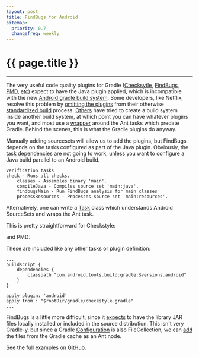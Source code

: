 ```yaml
---
layout: post
title: FindBugs for Android
sitemap:
  priority: 0.7
  changefreq: weekly
---
```


# {{ page.title }}
---------------------------------------

The very useful code quality plugins for Gradle ([Checksytle](http://www.gradle.org/docs/current/userguide/checkstyle_plugin.html), [FindBugs](http://www.gradle.org/docs/current/userguide/findbugs_plugin.html), [PMD](http://www.gradle.org/docs/current/userguide/pmd_plugin.html), [etc](http://www.gradle.org/docs/current/userguide/userguide.html)) expect to have the Java plugin applied, which is incompatible with the new [Android gradle build system](http://tools.android.com/tech-docs/new-build-system/).
Some developers, like Netflix, resolve this problem by [omitting the plugins](https://github.com/Netflix/denominator/blob/8ca41a1434276c9927c406f436aa95928782275b/gradle/check.gradle) from their otherwise [standardized build](https://github.com/Netflix/gradle-template) process. [Others](http://flow.apphance.com/) have tried to create a build system inside another build system, at which point you can have whatever plugins you want, and most use a [wrapper](https://github.com/grails/grails-core/blob/master/gradle/findbugs.gradle) around the Ant tasks which predate Gradle. Behind the scenes, this is what the Gradle plugins do anyway.

Manually adding sourcesets will allow us to add the plugins, but FindBugs depends on the tasks configured as part of the Java plugin. Obviously, the task dependencies are not going to work, unless you want to configure a Java build parallel to an Android build.

    Verification tasks
    check - Runs all checks.
        classes - Assembles binary 'main'.
        compileJava - Compiles source set 'main:java'.
        findbugsMain - Run FindBugs analysis for main classes
        processResources - Processes source set 'main:resources'.
		
Alternatively, one can write a [Task](http://www.gradle.org/docs/current/javadoc/org/gradle/api/Task.html) class which understands Android SourceSets and wraps the Ant task.

This is pretty straightforward for Checkstyle:

<script src="https://gist.github.com/sethrylan/6002657.js?file=checkstyle.gradle" type="text/javascript"> </script>

and PMD:
		
<script src="https://gist.github.com/sethrylan/6002657.js?file=pmd.gradle" type="text/javascript"> </script>

These are included like any other tasks or plugin definition:

    ...
	buildscript {
        dependencies {
            classpath "com.android.tools.build:gradle:$versions.android"
        }
    }

    apply plugin: 'android'
    apply from : "$rootDir/gradle/checkstyle.gradle"
    ...
	
FindBugs is a little more difficult, since it [expects](http://findbugs.sourceforge.net/manual/anttask.html#d0e1192) to have the library JAR files locally installed or included in the source distribution. This isn't very Gradle-y, but since a Gradle [Configuration](http://www.gradle.org/docs/current/javadoc/org/gradle/api/artifacts/Configuration.html) is also FileCollection, we can <a href="http://www.gradle.org/docs/current/javadoc/org/gradle/api/file/FileCollection.html#addToAntBuilder(java.lang.Object, java.lang.String)">add</a> the files from the Gradle cache as an Ant node.

<script src="https://gist.github.com/sethrylan/6002657.js?file=findbugs.gradle" type="text/javascript"> </script>

See the full examples on [GitHub](https://github.com/sethrylan/rosette).

